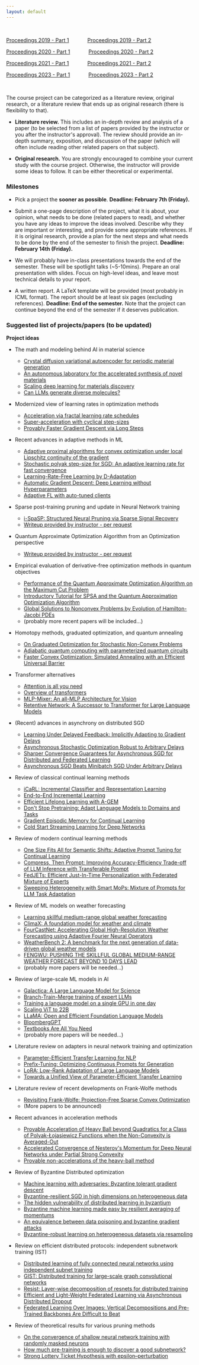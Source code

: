 ```yaml
---
layout: default
---
```


&nbsp;

[Proceedings 2019 - Part 1](/schedule/images/Proceedings2019_Part1.pdf) &emsp;&emsp;&emsp;   [Proceedings 2019 - Part 2](/schedule/images/Proceedings2019_Part2.pdf)

[Proceedings 2020 - Part 1](/schedule/images/Proceedings2020_Part1.pdf) &emsp;&emsp;&emsp;   [Proceedings 2020 - Part 2](/schedule/images/Proceedings2020_Part2.pdf)

[Proceedings 2021 - Part 1](/schedule/images/Proceedings2021_Part1.pdf) &emsp;&emsp;&emsp;   [Proceedings 2021 - Part 2](/schedule/images/Proceedings2021_Part2.pdf)

[Proceedings 2023 - Part 1](/schedule/images/Proceedings2023_Part1.pdf) &emsp;&emsp;&emsp;   [Proceedings 2023 - Part 2](/schedule/images/Proceedings2023_Part2.pdf)

&nbsp;

The course project can be categorized as a literature review, original research, or a literature review that ends up as original research (there is flexibility to that).

- **Literature review.** This includes an in-depth review and analysis of a paper (to be selected from a list of papers provided by the instructor or you after the instructor's approval). The review should provide an in-depth summary, exposition, and discussion of the paper (which will often include reading other related papers on that subject).

- **Original research.** You are strongly encouraged to combine your current study with the course project. Otherwise, the instructor will provide some ideas to follow. It can be either theoretical or experimental. 

### Milestones

- Pick a project the **sooner as possible**. **Deadline: February 7th (Friday).**

- Submit a one-page description of the project, what it is about, your opinion, what needs to be done (related papers to read), and whether you have any ideas to improve the ideas involved. Describe why they are important or interesting, and provide some appropriate references. If it is original research, provide a plan for the next steps and what needs to be done by the end of the semester to finish the project. **Deadline: February 14th (Friday).**

- We will probably have in-class presentations towards the end of the semester. These will be spotlight talks (~5-10mins). Prepare an oral presentation with slides. Focus on high-level ideas, and leave most technical details to your report.

- A written report. A LaTeX template will be provided (most probably in ICML format). The report should be at least six pages (excluding references). **Deadline: End of the semester.** Note that the project can continue beyond the end of the semester if it deserves publication.

### Suggested list of projects/papers (to be updated)

**Project ideas**
  
- The math and modeling behind AI in material science
  - [Crystal diffusion variational autoencoder for periodic material generation](https://arxiv.org/pdf/2110.06197)
  - [An autonomous laboratory for the accelerated synthesis of novel materials](https://www.nature.com/articles/s41586-023-06734-w.pdf)
  - [Scaling deep learning for materials discovery](https://www.nature.com/articles/s41586-023-06735-9.pdf)
  - [Can LLMs generate diverse molecules?](https://arxiv.org/pdf/2410.03138)

- Modernized view of learning rates in optimization methods
  - [Acceleration via fractal learning rate schedules](https://proceedings.mlr.press/v139/agarwal21a/agarwal21a.pdf)
  - [Super-acceleration with cyclical step-sizes](https://proceedings.mlr.press/v151/goujaud22a/goujaud22a.pdf)
  - [Provably Faster Gradient Descent via Long Steps](https://arxiv.org/pdf/2307.06324.pdf)

- Recent advances in adaptive methods in ML
  - [Adaptive proximal algorithms for convex optimization under local Lipschitz continuity of the gradient](https://arxiv.org/pdf/2301.04431.pdf)
  - [Stochastic polyak step-size for SGD: An adaptive learning rate for fast convergence](https://arxiv.org/pdf/2002.10542.pdf)
  - [Learning-Rate-Free Learning by D-Adaptation](https://arxiv.org/pdf/2301.07733.pdf)
  - [Automatic Gradient Descent: Deep Learning without Hyperparameters](https://arxiv.org/pdf/2304.05187.pdf)
  - [Adaptive FL with auto-tuned clients](https://arxiv.org/pdf/2306.11201.pdf)
  
- Sparse post-training pruning and update in Neural Network training
  - [i-SpaSP: Structured Neural Pruning via Sparse Signal Recovery](https://arxiv.org/pdf/2112.04905.pdf)
  - [Writeup provided by instructor - per request]()

- Quantum Approximate Optimization Algorithm from an Optimization perspective
  - [Writeup provided by instructor - per request]()

- Empirical evaluation of derivative-free optimization methods in quantum objectives
  - [Performance of the Quantum Approximate Optimization Algorithm on the Maximum Cut Problem](https://arxiv.org/pdf/1811.08419.pdf)
  - [Introductory Tutorial for SPSA and the Quantum Approximation Optimization Algorithm](https://arxiv.org/pdf/2106.01578.pdf)
  - [Global Solutions to Nonconvex Problems by Evolution of Hamilton-Jacobi PDEs](https://arxiv.org/pdf/2202.11014.pdf)
  - (probably more recent papers will be included...)
 
- Homotopy methods, graduated optimization, and quantum annealing
  - [On Graduated Optimization for Stochastic Non-Convex Problems](https://arxiv.org/pdf/1503.03712.pdf)
  - [Adiabatic quantum computing with parameterized quantum circuits](https://arxiv.org/pdf/2206.04373.pdf)
  - [Faster Convex Optimization: Simulated Annealing with an Efficient Universal Barrier](https://arxiv.org/pdf/1507.02528.pdf)

- Transformer alternatives
  - [Attention is all you need](https://proceedings.neurips.cc/paper/2017/file/3f5ee243547dee91fbd053c1c4a845aa-Paper.pdf)
  - [Overview of transformers](https://lilianweng.github.io/posts/2020-04-07-the-transformer-family/)
  - [MLP-Mixer: An all-MLP Architecture for Vision](https://arxiv.org/pdf/2105.01601.pdf)
  - [Retentive Network: A Successor to Transformer for Large Language Models](https://arxiv.org/pdf/2307.08621.pdf)
 
- (Recent) advances in asynchrony on distributed SGD
  - [Learning Under Delayed Feedback: Implicitly Adapting to Gradient Delays](https://arxiv.org/pdf/2106.12261.pdf)
  - [Asynchronous Stochastic Optimization Robust to Arbitrary Delays](https://proceedings.neurips.cc/paper/2021/file/4b85256c4881edb6c0776df5d81f6236-Paper.pdf)
  - [Sharper Convergence Guarantees for Asynchronous SGD for Distributed and Federated Learning](https://arxiv.org/pdf/2206.08307.pdf)
  - [Asynchronous SGD Beats Minibatch SGD Under Arbitrary Delays](https://arxiv.org/pdf/2206.07638.pdf)
 
- Review of classical continual learning methods
  - [iCaRL: Incremental Classifier and Representation Learning](https://arxiv.org/pdf/1611.07725.pdf)
  - [End-to-End Incremental Learning](https://arxiv.org/pdf/1807.09536.pdf)
  - [Efficient Lifelong Learning with A-GEM](https://arxiv.org/pdf/1812.00420.pdf)
  - [Don't Stop Pretraining: Adapt Language Models to Domains and Tasks](https://arxiv.org/pdf/2004.10964.pdf)
  - [Gradient Episodic Memory for Continual Learning](https://arxiv.org/pdf/1706.08840.pdf)
  - [Cold Start Streaming Learning for Deep Networks](https://arxiv.org/pdf/2211.04624.pdf)

- Review of modern continual learning methods
  - [One Size Fits All for Semantic Shifts: Adaptive Prompt Tuning for Continual Learning](https://arxiv.org/pdf/2311.12048.pdf)
  - [Compress, Then Prompt: Improving Accuracy-Efficiency Trade-off of LLM Inference with Transferable Prompt](https://arxiv.org/pdf/2305.11186.pdf)
  - [FedJETs: Efficient Just-In-Time Personalization with Federated Mixture of Experts](https://arxiv.org/pdf/2306.08586.pdf)
  - [Sweeping Heterogeneity with Smart MoPs: Mixture of Prompts for LLM Task Adaptation](https://arxiv.org/pdf/2310.02842.pdf)

- Review of ML models on weather forecasting
  - [Learning skillful medium-range global weather forecasting](https://arxiv.org/pdf/2212.12794.pdf)
  - [ClimaX: A foundation model for weather and climate](https://arxiv.org/pdf/2301.10343.pdf)
  - [FourCastNet: Accelerating Global High-Resolution Weather Forecasting using Adaptive Fourier Neural Operators](https://arxiv.org/pdf/2208.05419.pdf)
  - [WeatherBench 2: A benchmark for the next generation of data-driven global weather models](https://arxiv.org/pdf/2308.15560.pdf)
  - [FENGWU: PUSHING THE SKILLFUL GLOBAL MEDIUM-RANGE WEATHER FORECAST BEYOND 10 DAYS LEAD](https://arxiv.org/pdf/2304.02948.pdf)
  - (probably more papers will be needed...)

- Review of large-scale ML models in AI
  - [Galactica: A Large Language Model for Science](https://arxiv.org/pdf/2211.09085.pdf)
  - [Branch-Train-Merge training of expert LLMs](https://arxiv.org/pdf/2208.03306.pdf)
  - [Training a language model on a single GPU in one day](https://arxiv.org/pdf/2212.14034.pdf)
  - [Scaling ViT to 22B](https://arxiv.org/pdf/2302.05442.pdf)
  - [LLaMA: Open and Efficient Foundation Language Models](https://arxiv.org/pdf/2302.13971.pdf)
  - [BloombergGPT](https://arxiv.org/pdf/2303.17564.pdf)
  - [Textbooks Are All You Need](https://arxiv.org/pdf/2306.11644.pdf)
  - (probably more papers will be needed...)

- Literature review on adapters in neural network training and optimization
  - [Parameter-Efficient Transfer Learning for NLP](https://arxiv.org/pdf/1902.00751.pdf)
  - [Prefix-Tuning: Optimizing Continuous Prompts for Generation](https://arxiv.org/pdf/2101.00190.pdf)
  - [LoRA: Low-Rank Adaptation of Large Language Models](https://arxiv.org/pdf/2106.09685.pdf)
  - [Towards a Unified View of Parameter-Efficient Transfer Learning](https://arxiv.org/pdf/2110.04366.pdf)

- Literature review of recent developments on Frank-Wolfe methods
  - [Revisiting Frank-Wolfe: Projection-Free Sparse Convex Optimization](http://m8j.net/math/revisited-FW.pdf)
  - (More papers to be announced)

- Recent advances in acceleration methods
  - [Provable Acceleration of Heavy Ball beyond Quadratics for a Class of Polyak-Łojasiewicz Functions when the Non-Convexity is Averaged-Out](https://arxiv.org/pdf/2206.11872.pdf)
  - [Accelerated Convergence of Nesterov's Momentum for Deep Neural Networks under Partial Strong Convexity](https://arxiv.org/pdf/2306.08109.pdf)
  - [Provable non-accelerations of the heavy-ball method](https://arxiv.org/pdf/2307.11291.pdf)

- Review of Byzantine Distributed optimization
  - [Machine learning with adversaries: Byzantine tolerant gradient descent](https://papers.nips.cc/paper_files/paper/2017/file/f4b9ec30ad9f68f89b29639786cb62ef-Paper.pdf)
  - [Byzantine-resilient SGD in high dimensions on heterogeneous data](https://arxiv.org/pdf/2005.07866.pdf)
  - [The hidden vulnerability of distributed learning in byzantium](https://arxiv.org/pdf/1802.07927.pdf)
  - [Byzantine machine learning made easy by resilient averaging of momentums](https://arxiv.org/pdf/2205.12173.pdf)
  - [An equivalence between data poisoning and byzantine gradient attacks](https://arxiv.org/pdf/2202.08578.pdf)
  - [Byzantine-robust learning on heterogeneous datasets via resampling](https://arxiv.org/pdf/2006.09365.pdf)

- Review on efficient distributed protocols: independent subnetwork training (IST)
  - [Distributed learning of fully connected neural networks using independent subnet training](https://par.nsf.gov/servlets/purl/10404274)
  - [GIST: Distributed training for large-scale graph convolutional networks](https://link.springer.com/article/10.1007/s41468-023-00127-8)
  - [Resist: Layer-wise decomposition of resnets for distributed training](https://proceedings.mlr.press/v180/dun22a/dun22a.pdf)
  - [Efficient and Light-Weight Federated Learning via Asynchronous Distributed Dropout](https://proceedings.mlr.press/v206/dun23a/dun23a.pdf)
  - [Federated Learning Over Images: Vertical Decompositions and Pre-Trained Backbones Are Difficult to Beat](https://openaccess.thecvf.com/content/ICCV2023/papers/Hu_Federated_Learning_Over_Images_Vertical_Decompositions_and_Pre-Trained_Backbones_Are_ICCV_2023_paper.pdf)

- Review of theoretical results for various pruning methods
  - [On the convergence of shallow neural network training with randomly masked neurons](https://arxiv.org/pdf/2112.02668.pdf)
  - [How much pre-training is enough to discover a good subnetwork?](https://arxiv.org/pdf/2108.00259.pdf)
  - [Strong Lottery Ticket Hypothesis with epsilon–perturbation](https://proceedings.mlr.press/v206/xiong23a/xiong23a.pdf)

&nbsp;
&nbsp;
